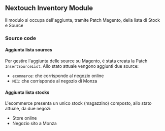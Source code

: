## Nextouch Inventory Module

Il modulo si occupa dell'aggiunta, tramite Patch Magento,
della lista di Stock e Source

### Source code

#### Aggiunta lista sources
Per gestire l'aggiunta delle source su Magento, è stata creata la Patch
`InsertSourceList`. Allo stato attuale vengono aggiunti due source:

* `ecommerce`: che corrisponde al negozio online
* `MI1`: che corrisponde al negozio di Monza

#### Aggiunta lista stocks
L'ecommerce presenta un unico stock (magazzino) composto, allo stato attuale, da due negozi:

* Store online
* Negozio sito a Monza
